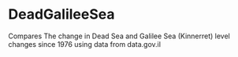 # DeadGalileeSea
 
Compares The change in Dead Sea and Galilee Sea (Kinnerret) level changes since 1976 using data from data.gov.il
